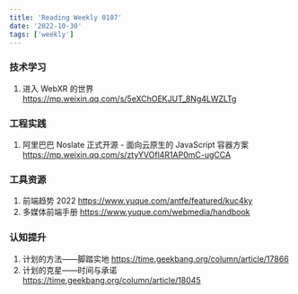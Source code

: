 ```yaml
---
title: 'Reading Weekly 0107'
date: '2022-10-30'
tags: ['weekly']
---
```


### 技术学习

1. 进入 WebXR 的世界 https://mp.weixin.qq.com/s/5eXChOEKJUT_8Ng4LWZLTg

### 工程实践

1. 阿里巴巴 Noslate 正式开源 - 面向云原生的 JavaScript 容器方案 https://mp.weixin.qq.com/s/ztyYVOfl4R1AP0mC-ugCCA

### 工具资源

1. 前端趋势 2022 https://www.yuque.com/antfe/featured/kuc4ky
2. 多媒体前端手册 https://www.yuque.com/webmedia/handbook

### 认知提升

1. 计划的方法——脚踏实地 https://time.geekbang.org/column/article/17866
2. 计划的克星——时间与承诺 https://time.geekbang.org/column/article/18045
